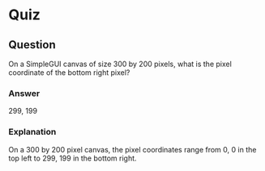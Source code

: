 Quiz
====

Question
--------

On a SimpleGUI canvas of size 300 by 200 pixels, what is the pixel coordinate of the bottom right pixel?  

### Answer

299, 199  

### Explanation

On a 300 by 200 pixel canvas, the pixel coordinates range from 0, 0 in the top left to 299, 199 in the bottom right.  